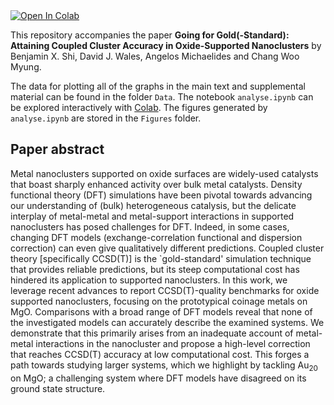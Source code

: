 <a target="_blank" href="https://colab.research.google.com/github/benshi97/Data_Nanocluster_on_MgO/blob/main/analyse.ipynb">
  <img src="https://colab.research.google.com/assets/colab-badge.svg" alt="Open In Colab"/>
</a>

This repository accompanies the paper **Going for Gold(-Standard): Attaining Coupled Cluster Accuracy in Oxide-Supported Nanoclusters** by Benjamin X. Shi, David J. Wales, Angelos Michaelides and Chang Woo Myung.

The data for plotting all of the graphs in the main text and supplemental material can be found in the folder `Data`. The notebook `analyse.ipynb` can be explored interactively with [Colab](https://colab.research.google.com/github/benshi97/Data_Nanocluster_on_MgO/blob/main/analyse.ipynb). The figures generated by `analyse.ipynb` are stored in the `Figures` folder.


## Paper abstract

Metal nanoclusters supported on oxide surfaces are widely-used catalysts that boast sharply enhanced activity over bulk metal catalysts. Density functional theory (DFT) simulations have been pivotal towards advancing our understanding of (bulk) heterogeneous catalysis, but the delicate interplay of metal-metal and metal-support interactions in supported nanoclusters has posed challenges for DFT. Indeed, in some cases, changing DFT models (exchange-correlation functional and dispersion correction) can even give qualitatively different predictions. Coupled cluster theory [specifically CCSD(T)] is the `gold-standard' simulation technique that provides reliable predictions, but its steep computational cost has hindered its application to supported nanoclusters. In this work, we leverage recent advances to report CCSD(T)-quality benchmarks for oxide supported nanoclusters, focusing on the prototypical coinage metals on MgO. Comparisons with a broad range of DFT models reveal that none of the investigated models can accurately describe the examined systems. We demonstrate that this primarily arises from an inadequate account of metal-metal interactions in the nanocluster and propose a high-level correction that reaches CCSD(T) accuracy at low computational cost. This forges a path towards studying larger systems, which we highlight by tackling Au<sub>20</sub> on MgO; a challenging system where DFT models have disagreed on its ground state structure.
